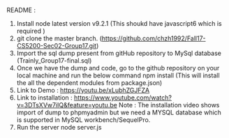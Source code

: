 README : 

1. Install node latest version v9.2.1 (This shoukd have javascript6 which is required )
2. git clone the master branch. (https://github.com/chzh1992/Fall17-CS5200-Sec02-Group17.git)
3. Import the sql dump present from gitHub repository to MySql database (Trainly_Group17-final.sql)
4. Once we have the dump and code, go to the github repository on your local machine and run the below command
	npm install    (This will install the all the dependent modules from package.json)
5. Link to Demo : 
	https://youtu.be/xLubhZGJFZA
6. Link to installation : 
	https://www.youtube.com/watch?v=3DTsXVw7iIQ&feature=youtu.be
Note : The installation video shows import of dump to phpmyadmin but we need a MYSQL database which is supported in MySQL workbench/SequelPro.
7. Run the server
		node server.js

